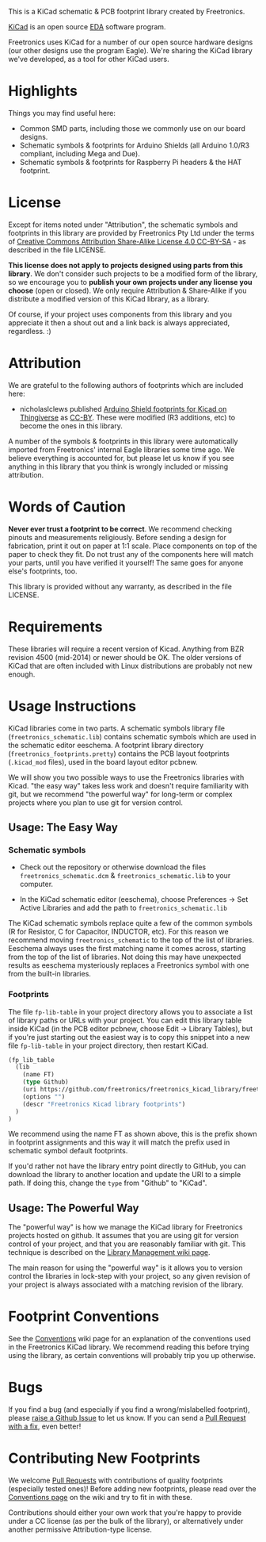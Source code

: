 This is a KiCad schematic & PCB footprint library created by Freetronics.

[KiCad](http://www.kicad-pcb.org) is an open source
[EDA](http://en.wikipedia.org/wiki/Electronic_design_automation)
software program.

Freetronics uses KiCad for a number of our open source hardware designs (our other designs use the program Eagle). We're sharing the KiCad library we've developed, as a tool for other KiCad users.

# Highlights

Things you may find useful here:

* Common SMD parts, including those we commonly use on our board designs.
* Schematic symbols & footprints for Arduino Shields (all Arduino 1.0/R3 compliant, including Mega and Due).
* Schematic symbols & footprints for Raspberry Pi headers & the HAT footprint.

# License

Except for items noted under "Attribution", the schematic symbols and footprints in this library are provided by Freetronics Pty Ltd under the terms of [Creative Commons Attribution Share-Alike License 4.0 CC-BY-SA](https://creativecommons.org/licenses/by-sa/4.0/) - as described in the file LICENSE.

**This license does not apply to projects designed using parts from this library**. We don't consider such projects to be a modified form of the library, so we encourage you to **publish your own projects under any license you choose** (open or closed). We only require Attribution & Share-Alike if you distribute a modified version of this KiCad library, as a library.

Of course, if your project uses components from this library and you appreciate it then a shout out and a link back is always appreciated, regardless. :)

# Attribution

We are grateful to the following authors of footprints which are included here:

* nicholaslclews published [Arduino Shield footprints for Kicad on Thingiverse](http://www.thingiverse.com/thing:9630) as [CC-BY](http://creativecommons.org/licenses/by/3.0/). These were modified (R3 additions, etc) to become the ones in this library.

A number of the symbols & footprints in this library were automatically imported from Freetronics' internal Eagle libraries some time ago. We believe everything is accounted for, but please let us know if you see anything in this library that you think is wrongly included or missing attribution.

# Words of Caution

**Never ever trust a footprint to be correct**. We recommend checking pinouts and measurements religiously. Before sending a design for fabrication, print it out on paper at 1:1 scale. Place components on top of the paper to check they fit. Do not trust any of the components here will match your parts, until you have verified it yourself! The same goes for anyone else's footprints, too.

This library is provided without any warranty, as described in the file LICENSE.

# Requirements

These libraries will require a recent version of Kicad. Anything from BZR revision 4500 (mid-2014) or newer should be OK. The older versions of KiCad that are often included with Linux distributions are probably not new enough.

# Usage Instructions

KiCad libraries come in two parts. A schematic symbols library file (`freetronics_schematic.lib`) contains schematic symbols which are used in the schematic editor eeschema. A footprint library directory (`freetronics_footprints.pretty`) contains the PCB layout footprints (`.kicad_mod` files), used in the board layout editor pcbnew.

We will show you two possible ways to use the Freetronics libraries with Kicad. "the easy way" takes less work and doesn't require familiarity with git, but we recommend "the powerful way" for long-term or complex projects where you plan to use git for version control.

## Usage: The Easy Way

### Schematic symbols

* Check out the repository or otherwise download the files `freetronics_schematic.dcm` & `freetronics_schematic.lib` to your computer.

* In the KiCad schematic editor (eeschema), choose Preferences -> Set Active Libraries and add the path to `freetronics_schematic.lib`

The KiCad schematic symbols replace quite a few of the common symbols (R for Resistor, C for Capacitor, INDUCTOR, etc). For this reason we recommend moving `freetronics_schematic` to the top of the list of libraries. Eeschema always uses the first matching name it comes across, starting from the top of the list of libraries. Not doing this may have unexpected results as eeschema mysteriously replaces a Freetronics symbol with one from the built-in libraries.

### Footprints

The file `fp-lib-table` in your project directory allows you to associate a list of library paths or URLs with your project. You can edit this library table inside KiCad (in the PCB editor pcbnew, choose Edit -> Library Tables), but if you're just starting out the easiest way is to copy this snippet into a new file `fp-lib-table` in your project directory, then restart KiCad.

```lisp
(fp_lib_table
  (lib
    (name FT)
    (type Github)
    (uri https://github.com/freetronics/freetronics_kicad_library/freetronics_footprints.pretty)
    (options "")
    (descr "Freetronics Kicad library footprints")
  )
)
```

We recommend using the name FT as shown above, this is the prefix shown in footprint assignments and this way it will match the prefix used in schematic symbol default footprints.

If you'd rather not have the library entry point directly to GitHub, you can download the library to another location and update the URI to a simple path. If doing this, change the `type` from "Github" to "KiCad".

## Usage: The Powerful Way

The "powerful way" is how we manage the KiCad library for Freetronics projects hosted on github. It assumes that you are using git for version control of your project, and that you are reasonably familiar with git. This technique is described on the [Library Management wiki page](https://github.com/freetronics/freetronics_kicad_library/wiki/Library-Management).

The main reason for using the "powerful way" is it allows you to version control the libraries in lock-step with your project, so any given revision of your project is always associated with a matching revision of the library.

# Footprint Conventions

See the [Conventions](https://github.com/freetronics/freetronics_kicad_library/wiki/Conventions) wiki page for an explanation of the conventions used in the Freetronics KiCad library. We recommend reading this before trying using the library, as certain conventions will probably trip you up otherwise.

# Bugs

If you find a bug (and especially if you find a wrong/mislabelled footprint), please [raise a Github Issue](https://github.com/freetronics/freetronics_kicad_library/issues) to let us know. If you can send a [Pull Request with a fix](https://github.com/freetronics/freetronics_kicad_library/pulls), even better!

# Contributing New Footprints

We welcome [Pull Requests](https://github.com/freetronics/freetronics_kicad_library/pulls) with contributions of quality footprints (especially tested ones)! Before adding new footprints, please read over the [Conventions page](https://github.com/freetronics/freetronics_kicad_library/wiki/Conventions) on the wiki and try to fit in with these.

Contributions should either your own work that you're happy to provide under a CC license (as per the bulk of the library), or alternatively under another permissive Attribution-type license.

